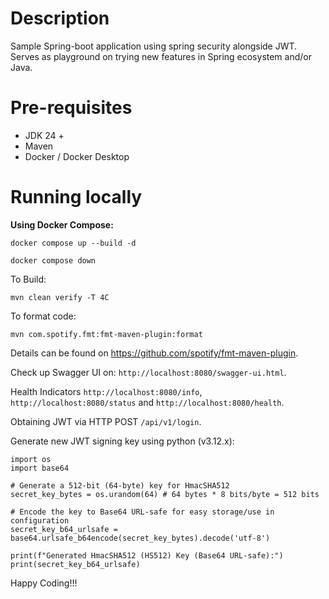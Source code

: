 # Description
Sample Spring-boot application using spring security alongside JWT. Serves as playground on trying new features in Spring ecosystem and/or Java. 

# Pre-requisites 
- JDK 24 + 
- Maven 
- Docker / Docker Desktop

# Running locally

**Using Docker Compose:**
````
docker compose up --build -d
````

````
docker compose down
````

To Build:
````
mvn clean verify -T 4C
````

To format code:
````
mvn com.spotify.fmt:fmt-maven-plugin:format
````
Details can be found on https://github.com/spotify/fmt-maven-plugin. 

Check up Swagger UI on: `http://localhost:8080/swagger-ui.html`.

Health Indicators `http://localhost:8080/info`, `http://localhost:8080/status` and `http://localhost:8080/health`.

Obtaining JWT via HTTP POST `/api/v1/login`. 

Generate new JWT signing key using python (v3.12.x):
````
import os
import base64

# Generate a 512-bit (64-byte) key for HmacSHA512
secret_key_bytes = os.urandom(64) # 64 bytes * 8 bits/byte = 512 bits

# Encode the key to Base64 URL-safe for easy storage/use in configuration
secret_key_b64_urlsafe = base64.urlsafe_b64encode(secret_key_bytes).decode('utf-8')

print(f"Generated HmacSHA512 (HS512) Key (Base64 URL-safe):")
print(secret_key_b64_urlsafe)
````

Happy Coding!!! 
